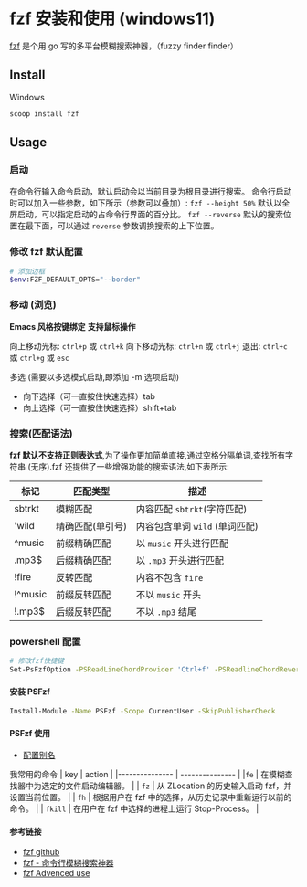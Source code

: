# fzf 安装和使用 (windows11)

[fzf](https://github.com/junegunn/fzf) 是个用 go 写的多平台模糊搜索神器，（fuzzy finder finder）

## Install

Windows

```sh
scoop install fzf
```

## Usage

### 启动

在命令行输入命令启动，默认启动会以当前目录为根目录进行搜索。
命令行启动时可以加入一些参数，如下所示（参数可以叠加）:
`fzf --height 50%` 默认以全屏启动，可以指定启动的占命令行界面的百分比。
`fzf --reverse` 默认的搜索位置在最下面，可以通过 `reverse` 参数调换搜索的上下位置。

### 修改 fzf 默认配置

```sh
# 添加边框
$env:FZF_DEFAULT_OPTS="--border"
```

### 移动 (浏览)

**Emacs 风格按键绑定**
**支持鼠标操作**

向上移动光标: `ctrl+p` 或 `ctrl+k`
向下移动光标: `ctrl+n` 或 `ctrl+j`
退出: `ctrl+c` 或 `ctrl+g` 或 `esc`

多选 (需要以多选模式启动,即添加 -m 选项启动)

- 向下选择（可一直按住快速选择）tab
- 向上选择（可一直按住快速选择）shift+tab

### 搜索(匹配语法)

**fzf 默认不支持正则表达式**,为了操作更加简单直接,通过空格分隔单词,查找所有字符串 (无序).fzf 还提供了一些增强功能的搜索语法,如下表所示:

| 标记    | 匹配类型         | 描述                           |
| ------- | ---------------- | ------------------------------ |
| sbtrkt  | 模糊匹配         | 内容匹配 `sbtrkt`(字符匹配)    |
| 'wild   | 精确匹配(单引号) | 内容包含单词 `wild` (单词匹配) |
| ^music  | 前缀精确匹配     | 以 `music` 开头进行匹配        |
| .mp3$   | 后缀精确匹配     | 以 `.mp3` 开头进行匹配         |
| !fire   | 反转匹配         | 内容不包含 `fire`              |
| !^music | 前缀反转匹配     | 不以 `music` 开头              |
| !.mp3$  | 后缀反转匹配     | 不以 `.mp3` 结尾               |

### powershell 配置

```sh
# 修改fzf快捷键
Set-PsFzfOption -PSReadLineChordProvider 'Ctrl+f' -PSReadlineChordReversehistory 'Ctrl+r'
```

#### 安装 PSFzf

```sh
Install-Module -Name PSFzf -Scope CurrentUser -SkipPublisherCheck
```

#### PSFzf 使用

- [配置别名](https://github.com/kelleyma49/PSFzf#helper-functions)

我常用的命令
| key | action |
|--------------- | --------------- |
|`fe` | 在模糊查找器中为选定的文件启动编辑器。 |
| `fz` | 从 ZLocation 的历史输入启动 fzf，并设置当前位置。 |
| `fh` | 根据用户在 fzf 中的选择，从历史记录中重新运行以前的命令。 |
| `fkill` | 在用户在 fzf 中选择的进程上运行 Stop-Process。 |

#### 参考链接

- [fzf github](https://github.com/junegunn/fzf)
- [fzf - 命令行模糊搜索神器](https://www.jianshu.com/p/b48131e4ad06)
- [fzf Advenced use](https://github.com/junegunn/fzf/blob/master/ADVANCED.md)
